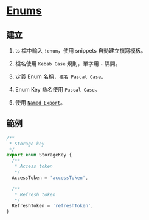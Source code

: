 # [Enums](https://www.typescriptlang.org/docs/handbook/enums.html)

## 建立

1. ts 檔中輸入 `!enum`，使用 snippets 自動建立撰寫模板。

2. 檔名使用 `Kebab Case` 規則，單字用 `-` 隔開。

3. 定義 Enum 名稱，`檔名 Pascal Case`。

4. Enum Key 命名使用 `Pascal Case`。

5. 使用 [`Named Export`](https://developer.mozilla.org/en-US/docs/Web/JavaScript/Reference/Statements/export#using_named_exports)。

## 範例

```typescript
/**
 * Storage key
 */
export enum StorageKey {
  /**
   * Access token
   */
  AccessToken = 'accessToken',

  /**
   * Refresh token
   */
  RefreshToken = 'refreshToken',
}
```
